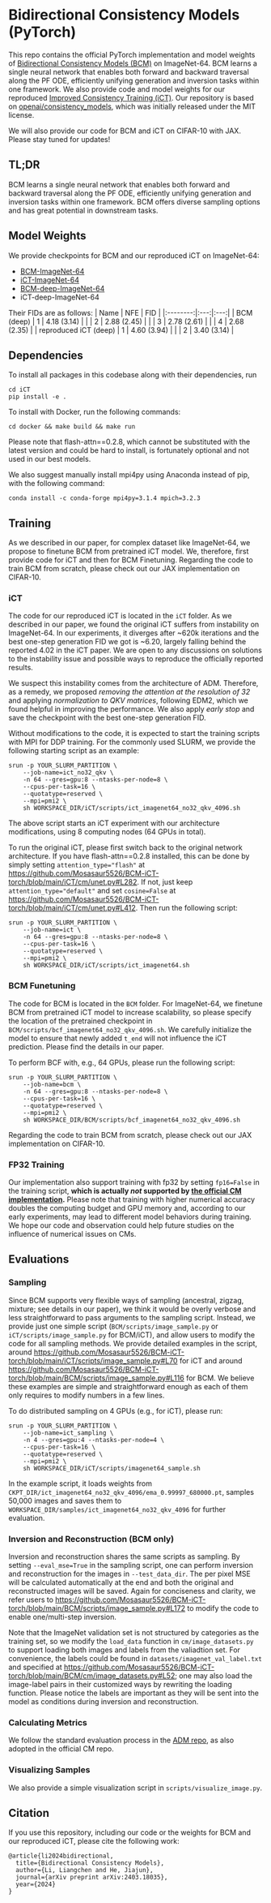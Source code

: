 # Bidirectional Consistency Models (PyTorch)
This repo contains the official PyTorch implementation and model weights of [Bidirectional Consistency Models (BCM)](https://arxiv.org/abs/2403.18035) on ImageNet-64.
BCM learns a single neural network that enables both forward and backward traversal along the PF ODE, efficiently unifying generation and inversion tasks within one framework. 
We also provide code and model weights for our reproduced [Improved Consistency Training (iCT)](https://arxiv.org/abs/2310.14189).
Our repository is based on [openai/consistency_models](https://github.com/openai/consistency_models), which was initially released under the MIT license.

We will also provide our code for BCM and iCT on CIFAR-10 with JAX. Please stay tuned for updates!

## TL;DR
BCM learns a single neural network that enables both forward and backward traversal along the PF ODE, efficiently unifying generation and inversion tasks within one framework. BCM offers diverse sampling options and has great potential in downstream tasks.

## Model Weights
We provide checkpoints for BCM and our reproduced iCT on ImageNet-64:
- [BCM-ImageNet-64](https://figshare.com/ndownloader/articles/27134694/versions/1?folder_path=bcf_imagenet64_no32_qkv_4096)
- [iCT-ImageNet-64](https://figshare.com/ndownloader/articles/27134694/versions/1?folder_path=ict_imagenet64_no32_qkv_4096)
- [BCM-deep-ImageNet-64](https://figshare.com/ndownloader/articles/27134694/versions/1?folder_path=bcf_imagenet64_no32_qkv_deep_4096)
- iCT-deep-ImageNet-64

Their FIDs are as follows:
|   Name   | NFE | FID |
|:--------:|:---:|:---:|
|    BCM (deep)            |  1  |  4.18 (3.14)   |
|                          |  2  |  2.88 (2.45)   |
|                          |  3  |  2.78 (2.61)   |
|                          |  4  |  2.68 (2.35)   |
|   reproduced iCT  (deep) |  1  |  4.60 (3.94)   |
|                          |  2  |  3.40 (3.14)   |


## Dependencies

To install all packages in this codebase along with their dependencies, run
```
cd iCT
pip install -e .
```

To install with Docker, run the following commands:
```
cd docker && make build && make run
```

Please note that flash-attn==0.2.8, which cannot be substituted with the latest version and could be hard to install, is fortunately optional and not used in our best models.

We also suggest manually install mpi4py using Anaconda instead of pip, with the following command:
```
conda install -c conda-forge mpi4py=3.1.4 mpich=3.2.3
```

## Training

As we described in our paper, for complex dataset like ImageNet-64, we propose to finetune BCM from pretrained iCT model.
We, therefore, first provide code for iCT and then for BCM Finetuning.
Regarding the code to train BCM from scratch, please check out our JAX implementation on CIFAR-10.


### iCT 

The code for our reproduced iCT is located in the ```iCT``` folder.
As we described in our paper, we found the original iCT suffers from instability on ImageNet-64. 
In our experiments, it diverges after ~620k iterations and the best one-step generation FID we got is ~6.20, largely falling behind the reported 4.02 in the iCT paper.
We are open to any discussions on solutions to the instability issue and possible ways to reproduce the officially reported results.

We suspect this instability comes from the architecture of ADM. Therefore, as a remedy, we proposed *removing the attention at the resolution of 32* and applying *normalization to QKV matrices*, following EDM2, which we found helpful in improving the performance.
We also apply *early stop* and save the checkpoint with the best one-step generation FID. 

Without modifications to the code, it is expected to start the training scripts with MPI for DDP training. For the commonly used SLURM, we provide the following starting script as an example:
```
srun -p YOUR_SLURM_PARTITION \
    --job-name=ict_no32_qkv \
    -n 64 --gres=gpu:8 --ntasks-per-node=8 \
    --cpus-per-task=16 \
    --quotatype=reserved \
    --mpi=pmi2 \
    sh WORKSPACE_DIR/iCT/scripts/ict_imagenet64_no32_qkv_4096.sh
```
The above script starts an iCT experiment with our architecture modifications, using 8 computing nodes (64 GPUs in total). 

To run the original iCT, please first switch back to the original network architecture. 
If you have flash-attn==0.2.8 installed, this can be done by simply setting ```attention_type="flash"``` at https://github.com/Mosasaur5526/BCM-iCT-torch/blob/main/iCT/cm/unet.py#L282. 
If not, just keep ```attention_type="default"``` and set ```cosine=False``` at https://github.com/Mosasaur5526/BCM-iCT-torch/blob/main/iCT/cm/unet.py#L412.
Then run the following script:
```
srun -p YOUR_SLURM_PARTITION \
    --job-name=ict \
    -n 64 --gres=gpu:8 --ntasks-per-node=8 \
    --cpus-per-task=16 \
    --quotatype=reserved \
    --mpi=pmi2 \
    sh WORKSPACE_DIR/iCT/scripts/ict_imagenet64.sh
```


### BCM Funetuning

The code for BCM is located in the ```BCM``` folder.
For ImageNet-64, we finetune BCM from pretrained iCT model to increase scalability, so please specify the location of the pretrained checkpoint in ```BCM/scripts/bcf_imagenet64_no32_qkv_4096.sh```.
We carefully initialize the model to ensure that newly added ```t_end``` will not influence the iCT prediction. Please find the details in our paper.

To perform BCF with, e.g., 64 GPUs, please run the following script:
```
srun -p YOUR_SLURM_PARTITION \
    --job-name=bcm \
    -n 64 --gres=gpu:8 --ntasks-per-node=8 \
    --cpus-per-task=16 \
    --quotatype=reserved \
    --mpi=pmi2 \
    sh WORKSPACE_DIR/BCM/scripts/bcf_imagenet64_no32_qkv_4096.sh
```

Regarding the code to train BCM from scratch, please check out our JAX implementation on CIFAR-10.


### FP32 Training

Our implementation also support training with fp32 by setting ```fp16=False``` in the training script, **which is actually *not* supported by [the official CM implementation](https://github.com/openai/consistency_models).**
Please note that training with higher numerical accuracy doubles the computing budget and GPU memory and, according to our early experiments, may lead to different model behaviors during training.
We hope our code and observation could help future studies on the influence of numerical issues on CMs.

## Evaluations

### Sampling

Since BCM supports very flexible ways of sampling (ancestral, zigzag, mixture; see details in our paper), we think it would be overly verbose and less straightforward to pass arguments to the sampling script.
Instead, we provide just one simple script (```BCM/scripts/image_sample.py``` or ```iCT/scripts/image_sample.py``` for BCM/iCT), and allow users to modify the code for all sampling methods. 
We provide detailed examples in the script, around https://github.com/Mosasaur5526/BCM-iCT-torch/blob/main/iCT/scripts/image_sample.py#L70 for iCT and around https://github.com/Mosasaur5526/BCM-iCT-torch/blob/main/BCM/scripts/image_sample.py#L116 for BCM. 
We believe these examples are simple and straightforward enough as each of them only requires to modify numbers in a few lines.

To do distributed sampling on 4 GPUs (e.g., for iCT), please run:
```
srun -p YOUR_SLURM_PARTITION \
    --job-name=ict_sampling \
    -n 4 --gres=gpu:4 --ntasks-per-node=4 \
    --cpus-per-task=16 \
    --quotatype=reserved \
    --mpi=pmi2 \
    sh WORKSPACE_DIR/iCT/scripts/imagenet64_sample.sh
```
In the example script, it loads weights from ```CKPT_DIR/ict_imagenet64_no32_qkv_4096/ema_0.99997_680000.pt```, samples 50,000 images and saves them to ```WORKSPACE_DIR/samples/ict_imagenet64_no32_qkv_4096``` for further evaluation.

### Inversion and Reconstruction (BCM only)
Inversion and reconstruction shares the same scripts as sampling. 
By setting ```--eval_mse=True``` in the sampling script, one can perform inversion and reconstruction for the images in ```--test_data_dir```.
The per pixel MSE will be calculated automatically at the end and both the original and reconstructed images will be saved.
Again for conciseness and clarity, we refer users to https://github.com/Mosasaur5526/BCM-iCT-torch/blob/main/BCM/scripts/image_sample.py#L172 to modify the code to enable one/multi-step inversion.

Note that the ImageNet validation set is not structured by categories as the training set, so we modify the ```load_data``` function in ```cm/image_datasets.py ``` to support loading both images and labels from the valiadtion set.
For convenience, the labels could be found in ```datasets/imagenet_val_label.txt``` and specified at https://github.com/Mosasaur5526/BCM-iCT-torch/blob/main/BCM/cm/image_datasets.py#L52; one may also load the image-label pairs in their customized ways by rewriting the loading function.
Please notice the labels are important as they will be sent into the model as conditions during inversion and reconstruction.



### Calculating Metrics
We follow the standard evaluation process in the [ADM repo](https://github.com/openai/guided-diffusion/tree/main/evaluations), as also adopted in the official CM repo.


### Visualizing Samples
We also provide a simple visualization script in ```scripts/visualize_image.py```.

## Citation
If you use this repository, including our code or the weights for BCM and our reproduced iCT, please cite the following work:
```
@article{li2024bidirectional,
  title={Bidirectional Consistency Models},
  author={Li, Liangchen and He, Jiajun},
  journal={arXiv preprint arXiv:2403.18035},
  year={2024}
}
```
